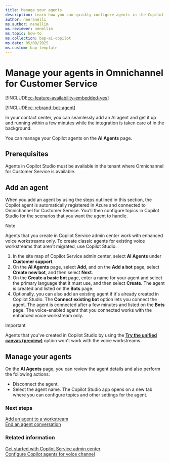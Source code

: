 ```yaml
---
title: Manage your agents
description: Learn how you can quickly configure agents in the Copilot Service admin center.
author: neeranelli
ms.author: nenellim
ms.reviewer: nenellim
ms.topic: how-to 
ms.collection: bap-ai-copilot
ms.date: 05/09/2025
ms.custom: bap-template
---
```


# Manage your agents in Omnichannel for Customer Service

[!INCLUDE[cc-feature-availability-embedded-yes](../../includes/cc-feature-availability-embedded-yes.md)]

[!INCLUDE[cc-rebrand-bot-agent](../../includes/cc-rebrand-bot-agent.md)]


In your contact center, you can seamlessly add an AI agent and get it up and running within a few minutes while the integration is taken care of in the background.

You can manage your Copilot agents on the **AI Agents** page.

## Prerequisites

Agents in Copilot Studio must be available in the tenant where Omnichannel for Customer Service is available.

## Add an agent

When you add an agent by using the steps outlined in this section, the Copilot agent is automatically registered in Azure and connected to Omnichannel for Customer Service. You'll then configure topics in Copilot Studio for the scenarios that you want the agent to handle.

> [!NOTE]
> Agents that you create in Copilot Service admin center work with enhanced voice workstreams only. To create classic agents for existing voice workstreams that aren't migrated, use Copilot Studio.

1. In the site map of Copilot Service admin center, select **AI Agents** under **Customer support**.
1. On the **AI Agents** page, select **Add**, and on the **Add a bot** page, select **Create new bot**, and then select **Next**.
1. On the **Create a basic bot** page, enter a name for your agent and select the primary language that it must use, and then select **Create**. The agent is created and listed on the **Bots** page. 
1. Optionally, you can also add an existing agent if it's already created in Copilot Studio. The **Connect existing bot** option lets you connect the agent. The agent is connected after a few minutes and listed on the **Bots** page. The voice-enabled agent that you connected works with the enhanced voice workstream only.
> [!IMPORTANT]
> Agents that you've created in Copilot Studio by using the [**Try the unified canvas (preview)**](/power-virtual-agents/authoring-first-bot) option won't work with the voice workstreams.

## Manage your agents

On the **AI Agents** page, you can review the agent details and also perform the following actions:

- Disconnect the agent.
- Select the agent name. The Copilot Studio app opens on a new tab where you can configure topics and other settings for the agent.

### Next steps

[Add an agent to a workstream](create-workstreams.md#add-an-agent-to-a-workstream)  
[End an agent conversation](configure-bot-virtual-agent.md#end-agent-conversations)  

### Related information

[Get started with Copilot Service admin center](../implement/cs-admin-center.md)  
[Configure Copilot agents for voice channel](voice-channel-pva-bots.md)  
